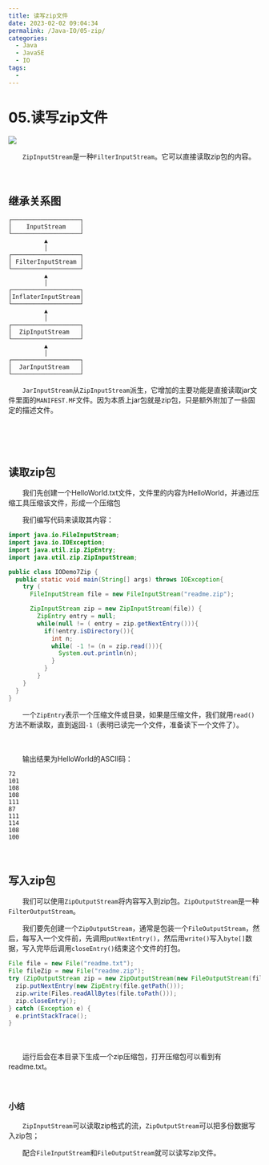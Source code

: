 ```yaml
---
title: 读写zip文件
date: 2023-02-02 09:04:34
permalink: /Java-IO/05-zip/
categories:
  - Java
  - JavaSE
  - IO
tags:
  - 
---
```



# 05.读写zip文件

![](https://image.peterjxl.com/blog/135.png)

　　​`ZipInputStream`​是一种`FilterInputStream`​。它可以直接读取zip包的内容。

<!-- more -->
　　‍

## 继承关系图

```
┌───────────────────┐
│    InputStream    │
└───────────────────┘
          ▲
          │
┌───────────────────┐
│ FilterInputStream │
└───────────────────┘
          ▲
          │
┌───────────────────┐
│InflaterInputStream│
└───────────────────┘
          ▲
          │
┌───────────────────┐
│  ZipInputStream   │
└───────────────────┘
          ▲
          │
┌───────────────────┐
│  JarInputStream   │
└───────────────────┘
```

　　​`JarInputStream`​从`ZipInputStream`​派生，它增加的主要功能是直接读取jar文件里面的`MANIFEST.MF`​文件。因为本质上jar包就是zip包，只是额外附加了一些固定的描述文件。

　　‍

　　‍

## 读取zip包

　　我们先创建一个HelloWorld.txt文件，文件里的内容为HelloWorld，并通过压缩工具压缩该文件，形成一个压缩包

　　我们编写代码来读取其内容：

```java
import java.io.FileInputStream;
import java.io.IOException;
import java.util.zip.ZipEntry;
import java.util.zip.ZipInputStream;

public class IODemo7Zip {
  public static void main(String[] args) throws IOException{
    try ( 
      FileInputStream file = new FileInputStream("readme.zip");

      ZipInputStream zip = new ZipInputStream(file)) {
        ZipEntry entry = null;
        while(null != ( entry = zip.getNextEntry())){
          if(!entry.isDirectory()){
            int n;
            while( -1 != (n = zip.read())){
              System.out.println(n);
            }
          }
        }
    }
  }
}

```

　　一个`ZipEntry`​表示一个压缩文件或目录，如果是压缩文件，我们就用`read()`​方法不断读取，直到返回`-1`​（表明已读完一个文件，准备读下一个文件了）。

　　‍

　　输出结果为HelloWorld的ASCII码：

```
72
101
108
108
111
87
111
114
108
100
```

　　‍

## 写入zip包

　　我们可以使用`ZipOutputStream`​将内容写入到zip包。`ZipOutputStream`​是一种`FilterOutputStream`​。

　　我们要先创建一个`ZipOutputStream`​，通常是包装一个`FileOutputStream`​，然后，每写入一个文件前，先调用`putNextEntry()`​，然后用`write()`​写入`byte[]`​数据，写入完毕后调用`closeEntry()`​结束这个文件的打包。

```java
File file = new File("readme.txt");
File fileZip = new File("readme.zip");
try (ZipOutputStream zip = new ZipOutputStream(new FileOutputStream(fileZip))) {
  zip.putNextEntry(new ZipEntry(file.getPath()));
  zip.write(Files.readAllBytes(file.toPath()));
  zip.closeEntry();
} catch (Exception e) {
  e.printStackTrace();
} 
```

　　‍

　　运行后会在本目录下生成一个zip压缩包，打开压缩包可以看到有readme.txt。

　　‍

### 小结

　　​`ZipInputStream`​可以读取zip格式的流，`ZipOutputStream`​可以把多份数据写入zip包；

　　配合`FileInputStream`​和`FileOutputStream`​就可以读写zip文件。
